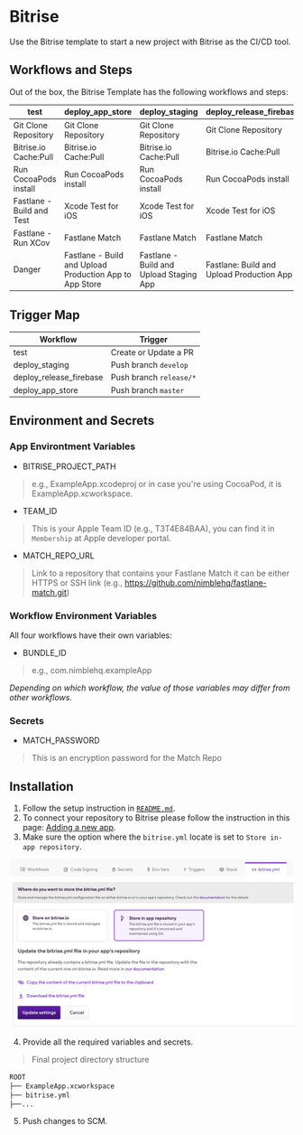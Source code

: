 # Bitrise
Use the Bitrise template to start a new project with Bitrise as the CI/CD tool.

## Workflows and Steps

Out of the box, the Bitrise Template has the following workflows and steps:

| test                      | deploy_app_store                                        | deploy_staging                          | deploy_release_firebase                   |
|---------------------------|---------------------------------------------------------|-----------------------------------------|-------------------------------------------|
| Git Clone Repository      | Git Clone Repository                                    | Git Clone Repository                    | Git Clone Repository                      |
| Bitrise.io Cache:Pull     | Bitrise.io Cache:Pull                                   | Bitrise.io Cache:Pull                   | Bitrise.io Cache:Pull                     |
| Run CocoaPods install     | Run CocoaPods install                                   | Run CocoaPods install                   | Run CocoaPods install                     |
| Fastlane - Build and Test | Xcode Test for iOS                                      | Xcode Test for iOS                      | Xcode Test for iOS                        |
| Fastlane - Run XCov       | Fastlane Match                                          | Fastlane Match                          | Fastlane Match                            |
| Danger                    | Fastlane - Build and Upload Production App to App Store | Fastlane - Build and Upload Staging App | Fastlane: Build and Upload Production App |

## Trigger Map

| Workflow                | Trigger                 |
|-------------------------|-------------------------|
| test                    | Create or Update a PR   |
| deploy_staging          | Push branch `develop`   |
| deploy_release_firebase | Push branch `release/*` |
| deploy_app_store        | Push branch `master`    |

## Environment and Secrets
### App Environtment Variables
- BITRISE_PROJECT_PATH
> e.g., ExampleApp.xcodeproj or in case you're using CocoaPod, it is ExampleApp.xcworkspace.

- TEAM_ID
> This is your Apple Team ID (e.g., T3T4E84BAA), you can find it in `Membership` at Apple developer portal.

- MATCH_REPO_URL
> Link to a repository that contains your Fastlane Match it can be either HTTPS or SSH link (e.g., https://github.com/nimblehq/fastlane-match.git)

### Workflow Environment Variables
All four workflows have their own variables:

- BUNDLE_ID
> e.g., com.nimblehq.exampleApp

*Depending on which workflow, the value of those variables may differ from other workflows.*

### Secrets

- MATCH_PASSWORD
> This is an encryption password for the Match Repo

## Installation
1. Follow the setup instruction in [`README.md`](https://github.com/nimblehq/ios-templates#readme).
2. To connect your repository to Bitrise please follow the instruction in this page: [Adding a new app](https://devcenter.bitrise.io/en/getting-started/adding-your-first-app.html).
3. Make sure the option where the `bitrise.yml` locate is set to `Store in-app repository`.
<p align="center">
  <img src="assets/images/bitrise/Bitrise-YML-Storage-Location.png" alt="Bitrise Store in-app repository" width="600"/>
</p>

4. Provide all the required variables and secrets.
> Final project directory structure
```
ROOT
├── ExampleApp.xcworkspace
├── bitrise.yml
├──...
```
5. Push changes to SCM.
